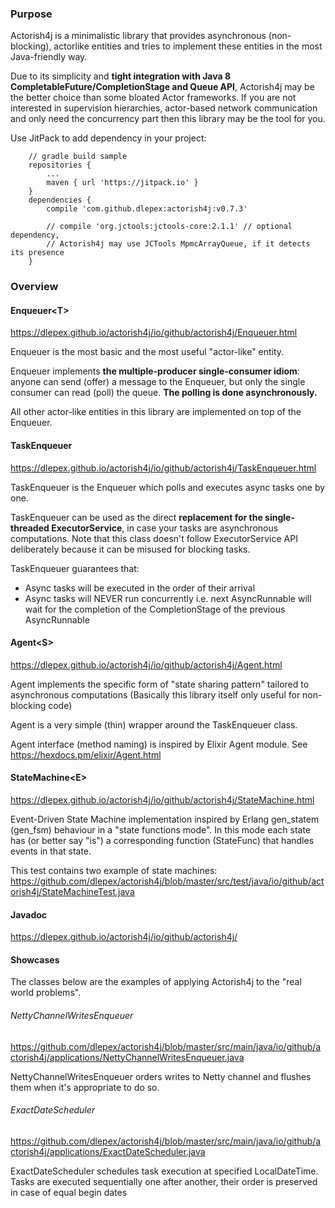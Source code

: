### Purpose

Actorish4j is a minimalistic library that provides asynchronous (non-blocking), actorlike entities and 
tries to implement these entities in the most Java-friendly way.
 
Due to its simplicity and **tight integration with Java 8 CompletableFuture/CompletionStage and Queue API**, 
Actorish4j may be the better choice than some bloated Actor frameworks. If you are not interested in supervision hierarchies, 
actor-based network communication and only need the concurrency part then this library may be the tool for you.

Use JitPack to add dependency in your project:
```
    // gradle build sample
    repositories {
        ...
        maven { url 'https://jitpack.io' }
    }
    dependencies {
        compile 'com.github.dlepex:actorish4j:v0.7.3'
    
        // compile 'org.jctools:jctools-core:2.1.1' // optional dependency, 
        // Actorish4j may use JCTools MpmcArrayQueue, if it detects its presence
    }
```
### Overview


#### Enqueuer&lt;T&gt; 
https://dlepex.github.io/actorish4j/io/github/actorish4j/Enqueuer.html

Enqueuer is the most basic and the most useful "actor-like" entity.

Enqueuer implements **the multiple-producer single-consumer idiom**: anyone can send (offer) a message to the Enqueuer, but only
the single consumer can read (poll) the queue. **The polling is done asynchronously.**

All other actor-like entities in this library are implemented on top of the Enqueuer.

#### TaskEnqueuer 
https://dlepex.github.io/actorish4j/io/github/actorish4j/TaskEnqueuer.html

TaskEnqueuer is the Enqueuer which polls and executes async tasks one by one.

TaskEnqueuer can be used as the direct **replacement for the single-threaded ExecutorService**, in case your tasks are asynchronous computations.
Note that this class doesn't follow ExecutorService API deliberately because it can be misused for blocking tasks.


TaskEnqueuer guarantees that:
 - Async tasks will be executed in the order of their arrival
 - Async tasks will NEVER run concurrently i.e. next AsyncRunnable will wait for the completion of the CompletionStage of the previous AsyncRunnable



#### Agent&lt;S&gt; 
https://dlepex.github.io/actorish4j/io/github/actorish4j/Agent.html

Agent implements the specific form of "state sharing pattern" tailored to asynchronous computations 
(Basically this library itself only useful for non-blocking code)

Agent is a very simple (thin) wrapper around the TaskEnqueuer class.

Agent interface (method naming) is inspired by Elixir Agent module. 
See https://hexdocs.pm/elixir/Agent.html

#### StateMachine&lt;E&gt; 

https://dlepex.github.io/actorish4j/io/github/actorish4j/StateMachine.html

Event-Driven State Machine implementation inspired by Erlang gen_statem (gen_fsm) behaviour in a "state functions mode". 
In this mode each state has (or better say "is") a corresponding function (StateFunc) that handles events in that state.

This test contains two example of state machines:
https://github.com/dlepex/actorish4j/blob/master/src/test/java/io/github/actorish4j/StateMachineTest.java

#### Javadoc

https://dlepex.github.io/actorish4j/io/github/actorish4j/

#### Showcases

The classes below are the examples of applying Actorish4j to the "real world problems". 

###### NettyChannelWritesEnqueuer

https://github.com/dlepex/actorish4j/blob/master/src/main/java/io/github/actorish4j/applications/NettyChannelWritesEnqueuer.java

NettyChannelWritesEnqueuer orders writes to Netty channel and flushes them when it's appropriate to do so.

###### ExactDateScheduler

https://github.com/dlepex/actorish4j/blob/master/src/main/java/io/github/actorish4j/applications/ExactDateScheduler.java

ExactDateScheduler schedules task execution at specified LocalDateTime.
Tasks are executed sequentially one after another, their order is preserved in case of equal begin dates



